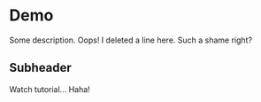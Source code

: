 # Demo

Some description.
Oops! I deleted a line here. Such a shame right?

## Subheader

Watch tutorial... Haha!